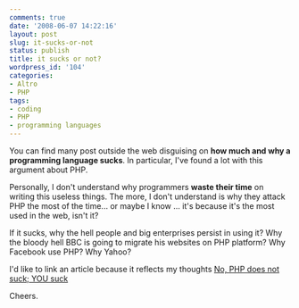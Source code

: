 ```yaml
---
comments: true
date: '2008-06-07 14:22:16'
layout: post
slug: it-sucks-or-not
status: publish
title: it sucks or not?
wordpress_id: '104'
categories:
- Altro
- PHP
tags:
- coding
- PHP
- programming languages
---
```


You can find many post outside the web disguising on **how much and why a programming language sucks**. In particular, I've found a lot with this argument about PHP.

Personally, I don't understand why programmers **waste their time** on writing this useless things. The more, I don't understand is why they attack PHP the most of the time... or maybe I know ... it's because it's the most used in the web, isn't it?

If it sucks, why the hell people and big enterprises persist in using it? Why the bloody hell BBC is going to migrate his websites on PHP platform? Why Facebook use PHP? Why Yahoo?

I'd like to link an article because it reflects my thoughts [No, PHP does not suck; YOU suck](http://gordon-myers.com/?p=103)

Cheers.
